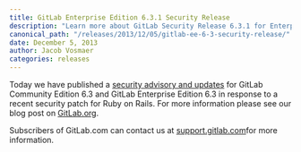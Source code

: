 ```yaml
---
title: GitLab Enterprise Edition 6.3.1 Security Release
description: "Learn more about GitLab Security Release 6.3.1 for Enterprise Edition (EE)"
canonical_path: "/releases/2013/12/05/gitlab-ee-6-3-security-release/"
date: December 5, 2013
author: Jacob Vosmaer
categories: releases
---
```

Today we have published a [security advisory and updates](/releases/2013/12/05/gitlab-ce-6-dot-3-dot-1-released/) for GitLab Community Edition 6.3 and GitLab Enterprise Edition 6.3 in response to a recent security patch for Ruby on Rails.
For more information please see our blog post on [GitLab.org](/releases/2013/12/05/gitlab-ce-6-dot-3-dot-1-released/).

Subscribers of GitLab.com can contact us at [support.gitlab.com](https://support.gitlab.com/)for more information.
